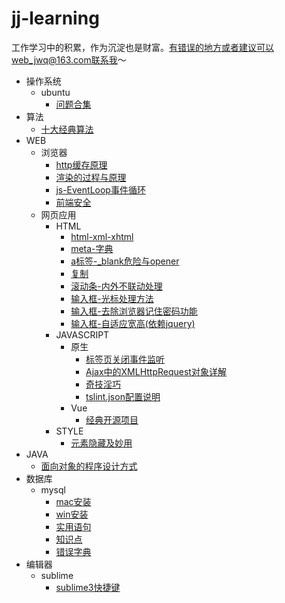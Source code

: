 # jj-learning
工作学习中的积累，作为沉淀也是财富。有错误的地方或者建议可以web_jwq@163.com联系我～

- 操作系统
  - ubuntu
    - [问题合集](./操作系统/ubuntu/问题合集.md)
- 算法
  - [十大经典算法](./算法/十大经典算法.md)
- WEB
  - 浏览器
    - [http缓存原理](./WEB/浏览器/http缓存原理.md)
    - [渲染的过程与原理](./WEB/浏览器/渲染的过程与原理.md)
    - [js-EventLoop事件循环](./WEB/浏览器/js-EventLoop事件循环.md)
    - [前端安全](./WEB/浏览器/前端安全.md)
  - 网页应用
    - HTML
      - [html-xml-xhtml](./WEB/网页应用/HTML/html-xml-xhtml.md)
      - [meta-字典](./WEB/网页应用/HTML/meta-字典.md)
      - [a标签-_blank危险与opener](./WEB/网页应用/HTML/a标签-_blank危险与opener.md)
      - [复制](./WEB/网页应用/HTML/复制.md)
      - [滚动条-内外不联动处理](./WEB/网页应用/HTML/滚动条-内外不联动处理.md)
      - [输入框-光标处理方法](./WEB/网页应用/HTML/输入框-光标处理方法.md)
      - [输入框-去除浏览器记住密码功能](./WEB/网页应用/HTML/输入框-去除浏览器记住密码功能.md)
      - [输入框-自适应宽高(依赖jquery)](./WEB/网页应用/HTML/输入框-自适应宽高(依赖jquery).md)
    - JAVASCRIPT
      - 原生
        - [标签页关闭事件监听](./WEB/网页应用/JAVASCRIPT/原生/标签页关闭事件监听.md)
        - [Ajax中的XMLHttpRequest对象详解](./WEB/网页应用/JAVASCRIPT/原生/Ajax中的XMLHttpRequest对象详解.md)
        - [奇技淫巧](./WEB/网页应用/JAVASCRIPT/原生/奇技淫巧.md)
        - [tslint.json配置说明](./WEB/网页应用/JAVASCRIPT/原生/tslint.json配置说明.md)
      - Vue
        - [经典开源项目](./WEB/网页应用/JAVASCRIPT/Vue/经典开源项目.md)
    - STYLE
      - [元素隐藏及妙用](./WEB/网页应用/STYLE/元素隐藏及妙用.md)
- JAVA
  - [面向对象的程序设计方式](./JAVA/面向对象的程序设计方式.md)
- 数据库
  - mysql
    - [mac安装](./数据库/mysql/mac安装.md)
    - [win安装](./数据库/mysql/win安装.md)
    - [实用语句](./数据库/mysql/实用语句.md)
    - [知识点](./数据库/mysql/知识点.md)
    - [错误字典](./数据库/mysql/错误字典.md)
- 编辑器
  - sublime
    - [sublime3快捷键](./编辑器/sublime/sublime3快捷键.md)